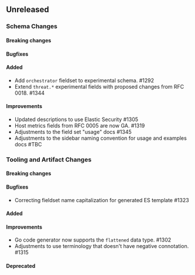 <!-- When adding an entry to the Changelog:

- Please follow the Keep a Changelog: http://keepachangelog.com/ guidelines.
- Please insert your changelog line ordered by PR ID.
- Make sure you add your entry to the correct section (schema or tooling).

Thanks, you're awesome :-) -->

## Unreleased

### Schema Changes

#### Breaking changes

#### Bugfixes

#### Added

* Add `orchestrator` fieldset to experimental schema. #1292
* Extend `threat.*` experimental fields with proposed changes from RFC 0018. #1344

#### Improvements

* Updated descriptions to use Elastic Security #1305
* Host metrics fields from RFC 0005 are now GA. #1319
* Adjustments to the field set "usage" docs #1345
* Adjustments to the sidebar naming convention for usage and examples docs #TBC

### Tooling and Artifact Changes

#### Breaking changes

#### Bugfixes

* Correcting fieldset name capitalization for generated ES template #1323

#### Added

#### Improvements

* Go code generator now supports the `flattened` data type. #1302
* Adjustments to use terminology that doesn't have negative connotation. #1315

#### Deprecated

<!-- All empty sections:

## Unreleased

### Schema Changes
### Tooling and Artifact Changes

#### Breaking changes

#### Bugfixes

#### Added

#### Improvements

#### Deprecated

-->
